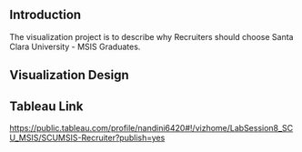 ## Introduction
The visualization project is to describe why Recruiters should choose Santa Clara University - MSIS Graduates.

## Visualization Design



## Tableau Link
https://public.tableau.com/profile/nandini6420#!/vizhome/LabSession8_SCU_MSIS/SCUMSIS-Recruiter?publish=yes
